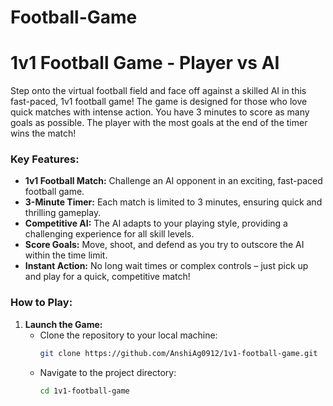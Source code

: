 # Football-Game
# 1v1 Football Game - Player vs AI

Step onto the virtual football field and face off against a skilled AI in this fast-paced, 1v1 football game! The game is designed for those who love quick matches with intense action. You have 3 minutes to score as many goals as possible. The player with the most goals at the end of the timer wins the match!

### Key Features:
- **1v1 Football Match:** Challenge an AI opponent in an exciting, fast-paced football game.
- **3-Minute Timer:** Each match is limited to 3 minutes, ensuring quick and thrilling gameplay.
- **Competitive AI:** The AI adapts to your playing style, providing a challenging experience for all skill levels.
- **Score Goals:** Move, shoot, and defend as you try to outscore the AI within the time limit.
- **Instant Action:** No long wait times or complex controls – just pick up and play for a quick, competitive match!

### How to Play:
1. **Launch the Game:**
   - Clone the repository to your local machine:
     ```bash
     git clone https://github.com/AnshiAg0912/1v1-football-game.git
     ```
   - Navigate to the project directory:
     ```bash
     cd 1v1-football-game
     ```
